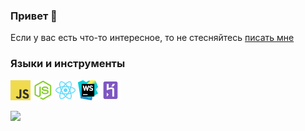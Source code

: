 ### Привет 👋

Если у вас есть что-то интересное, то не стесняйтесь [писать мне](https://vk.com/id233731786)

### Языки и инструменты
<img height="32" src="https://github.com/MrZillaGold/MrZillaGold/raw/master/icons/JavaScript.png"> <img height="32" src="https://github.com/MrZillaGold/MrZillaGold/raw/master/icons/NodeJS.png"> <img height="32" src="https://github.com/MrZillaGold/MrZillaGold/raw/master/icons/React.png"> <img height="32" src="https://github.com/MrZillaGold/MrZillaGold/raw/master/icons/WebStorm.png"> <img height="32" src="https://github.com/MrZillaGold/MrZillaGold/raw/master/icons/Heroku.png">

![](https://github-readme-stats-red-sigma.vercel.app/api?username=mrzillagold)
